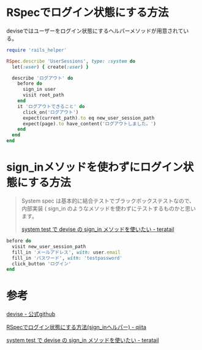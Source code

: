 # RSpecでログイン状態にする方法

deviseではユーザーをログイン状態にするヘルパーメソッドが用意されている。

```ruby
require 'rails_helper'

RSpec.describe 'UserSessions', type: :system do
  let(:user) { create(:user) }

  describe 'ログアウト' do
    before do
      sign_in user
      visit root_path
    end
    it 'ログアウトできること' do
      click_on('ログアウト')
      expect(current_path).to eq new_user_session_path
      expect(page).to have_content('ログアウトしました。')
    end
  end
end
```

# sign_inメソッドを使わずにログイン状態にする方法

> System spec は基本的に結合テストでブラックボックステストなので、内部実装 ( sign_in のようなメソッドを使わずにテストするものかと思います。
> 
> [system test で devise の sign_in メソッドを使いたい - teratail](https://teratail.com/questions/280085)

```ruby
before do
  visit new_user_session_path
  fill_in 'メールアドレス', with: user.email
  fill_in 'パスワード', with: 'testpassword'
  click_button 'ログイン'
end
```

# 参考

[devise - 公式github](https://github.com/heartcombo/devise/blob/f8d1ea90bc328012f178b8a6616a89b73f2546a4/lib/devise/controllers/sign_in_out.rb#L108)

[RSpecでログイン状態にする方法(sign_inヘルパー) - qiita](https://qiita.com/qp___04/items/084ded235ea109fc90fb)

[system test で devise の sign_in メソッドを使いたい - teratail](https://teratail.com/questions/280085)